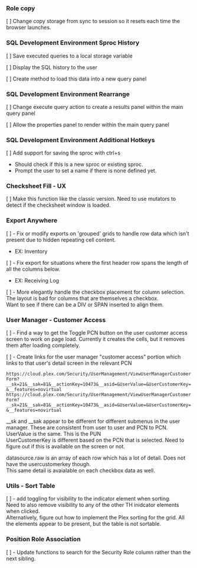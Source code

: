 ### Role copy 

[ ] Change copy storage from sync to session so it resets each time the browser launches.

### SQL Development Environment Sproc History

[ ] Save executed queries to a local storage variable

[ ] Display the SQL history to the user

[ ] Create method to load this data into a new query panel

### SQL Development Environment Rearrange

[ ] Change execute query action to create a results panel within the main query panel

[ ] Allow the properties panel to render within the main query panel

### SQL Development Environment Additional Hotkeys

[ ] Add support for saving the sproc with ctrl+s

* Should check if this is a new sproc or existing sproc.
* Prompt the user to set a name if there is none defined yet.

### Checksheet Fill - UX

[ ] Make this function like the classic version. Need to use mutators to detect if the checksheet window is loaded.

### Export Anywhere

[ ] - Fix or modify exports on 'grouped' grids to handle row data which isn't present due to hidden repeating cell content.  

* EX: Inventory

[ ] - Fix export for situations where the first header row spans the length of all the columns below.

* EX: Receiving Log

[ ] - More elegantly handle the checkbox placement for column selection.  
The layout is bad for columns that are themselves a checkbox.  
Want to see if there can be a DIV or SPAN inserted to align them.

### User Manager - Customer Access

[ ] - Find a way to get the Toggle PCN button on the user customer access screen to work on page load. Currently it creates the cells, but it removes them after loading completely.


[ ] - Create links for the user manager "customer access" portion which links to that user's detail screen in the relevant PCN

`https://cloud.plex.com/Security/UserManagement/ViewUserManagerCustomerForm?__sk=21&__sak=81&__actionKey=10473&__asid=&UserValue=&UserCustomerKey=&__features=novirtual`  
`https://cloud.plex.com/Security/UserManagement/ViewUserManagerCustomerForm?__sk=21&__sak=81&__actionKey=10473&__asid=&UserValue=&UserCustomerKey=&__features=novirtual`

__sk and __sak appear to be different for different submenus in the user manager. These are consistent from user to user and PCN to PCN.  
UserValue is the same. This is the PUN  
UserCustomerKey is different based on the PCN that is selected. Need to figure out if this is available on the screen or not.

datasource.raw is an array of each row which has a lot of detail. Does not have the usercustomerkey though.  
This same detail is avaialable on each checkbox data as well.

### Utils - Sort Table

[ ] - add toggling for visibility to the indicator element when sorting.  
Need to also remove visibility to any of the other TH inidcator elements when clicked.  
Alternatively, figure out how to implement the Plex sorting for the grid. All the elements appear to be present, but the table is not sortable.

### Position Role Association 

[ ] - Update functions to search for the Security Role column rather than the next sibling.
